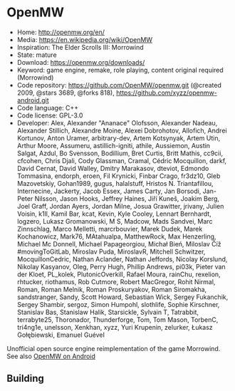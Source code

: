# OpenMW

- Home: http://openmw.org/en/
- Media: https://en.wikipedia.org/wiki/OpenMW
- Inspiration: The Elder Scrolls III: Morrowind
- State: mature
- Download: https://openmw.org/downloads/
- Keyword: game engine, remake, role playing, content original required (Morrowind)
- Code repository: https://github.com/OpenMW/openmw.git (@created 2009, @stars 3689, @forks 818), https://github.com/xyzz/openmw-android.git
- Code language: C++
- Code license: GPL-3.0
- Developer: Alex, Alexander "Ananace" Olofsson, Alexander Nadeau, Alexander Stillich, Alexandre Moine, Alexei Dobrohotov, Allofich, Andrei Kortunov, Anton Uramer, arbitrary-dev, Artem Kotsynyak, Artem Utin, Arthur Moore, Assumeru, astillich-igniti, athile, Aussiemon, Austin Salgat, Azdul, Bo Svensson, Bodillium, Bret Curtis, Britt Mathis, cc9cii, cfcohen, Chris Djali, Cody Glassman, Cramal, Cédric Mocquillon, darkf, David Cernat, David Walley, Dmitry Marakasov, dteviot, Edmondo Tommasina, endorph, eroen, Fil Krynicki, Finbar Crago, fr3dz10, Gleb Mazovetskiy, Gohan1989, gugus, halalstuff, Hristos N. Triantafillou, Internecine, Jackerty, Jacob Essex, James Carty, Jan Borsodi, Jan-Peter Nilsson, Jason Hooks, Jeffrey Haines, Jiří Kuneš, Joakim Berg, Joel Graff, Jordan Ayers, Jordan Milne, Josua Grawitter, jrivany, Julien Voisin, k1ll, Kamil Bar, kcat, Kevin, Kyle Cooley, Lennart Bernhardt, logzero, Lukasz Gromanowski, M S, Madcow, Mads Sandvei, Marc Zinnschlag, Marco Melletti, marcrbouvier, Marek Dudek, Marek Kochanowicz, Mark76, MAtahualpa, MatthewRock, Max Henzerling, Michael Mc Donnell, Michael Papageorgiou, Michał Bień, Miloslav Číž #movingToGitLab, Miroslav Puda, MiroslavR, Mitchell Schwitzer, MocquillonCedric, Nathan Aclander, Nathan Jeffords, Nicolay Korslund, Nikolay Kasyanov, Oleg, Perry Hugh, Phillip Andrews, pi03k, Pieter van der Kloet, PL_kolek, PlutonicOverkill, Rafael Moura, rainChu, rexelion, rhtucker, riothamus, Rob Cutmore, Robert MacGregor, Rohit Nirmal, Roman, Roman Melnik, Roman Proskuryakov, Roman Siromakha, sandstranger, Sandy, Scott Howard, Sebastian Wick, Sergey Fukanchik, Sergey Shambir, sergoz, Simon Humpohl, slothlife, Sophie Kirschner, Stanislav Bas, Stanislaw Halik, Starsickle, Sylvain T, Tatrabbit, terrabyte25, Thoronador, Thunderforge, Tom, Tom Mason, TorbenC, tri4ng1e, unelsson, Xenkhan, xyzz, Yuri Krupenin, zelurker, Łukasz Gołębiewski, ⴹⅿаոuel GuéveΙ

Unofficial open source engine reimplementation of the game Morrowind.
See also [OpenMW on Android](openmw_for_android.md)

## Building
